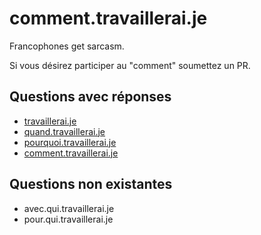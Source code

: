 # comment.travaillerai.je
 Francophones get sarcasm.

 Si vous désirez participer au "comment" soumettez un PR.

## Questions avec réponses
- [travaillerai.je](http://travaillerai.je)
- [quand.travaillerai.je](http://quand.travaillerai.je)
- [pourquoi.travaillerai.je](http://pourquoi.travaillerai.je)
- [comment.travaillerai.je](http://comment.travaillerai.je)

## Questions non existantes
- avec.qui.travaillerai.je
- pour.qui.travaillerai.je
